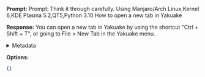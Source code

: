 **Prompt:**
Prompt: Think it through carefully. Using Manjaro/Arch Linux,Kernel 6,KDE Plasma 5.2,QT5,Python 3.10 How to open a new tab in Yakuake

**Response:**
You can open a new tab in Yakuake by using the shortcut "Ctrl + Shift + T", or going to File > New Tab in the Yakuake menu.

<details><summary>Metadata</summary>

- Duration: 3583 ms
- Datetime: 2023-07-19T21:52:52.007054
- Model: gpt-4-0613

</details>

**Options:**
```json
{}
```

